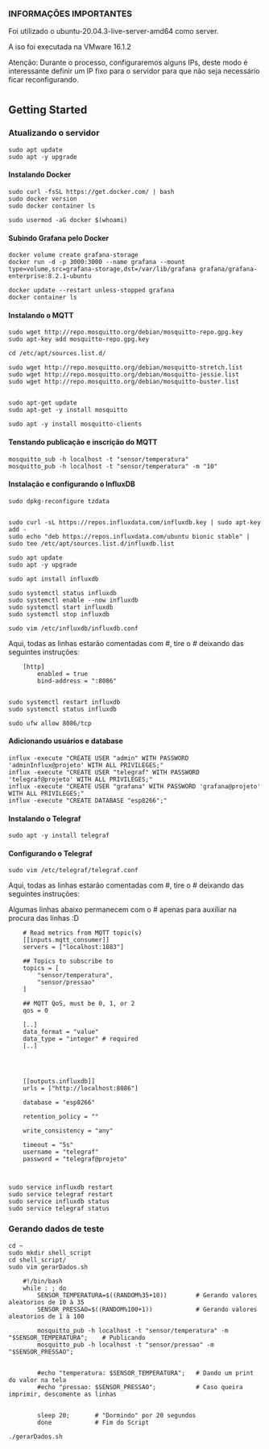 ### INFORMAÇÕES IMPORTANTES
Foi utilizado o ubuntu-20.04.3-live-server-amd64 como server.

A iso foi executada na VMware 16.1.2

Atenção: Durante o processo, configuraremos alguns IPs, deste modo é interessante definir um IP fixo para o servidor para que não seja necessário ficar reconfigurando.


#

## Getting Started

### Atualizando o servidor
    sudo apt update
    sudo apt -y upgrade

#### Instalando Docker

    sudo curl -fsSL https://get.docker.com/ | bash
    sudo docker version
    sudo docker container ls
    
    sudo usermod -aG docker $(whoami) 


#### Subindo Grafana pelo Docker

    docker volume create grafana-storage
    docker run -d -p 3000:3000 --name grafana --mount type=volume,src=grafana-storage,dst=/var/lib/grafana grafana/grafana-enterprise:8.2.1-ubuntu

    docker update --restart unless-stopped grafana
    docker container ls


#### Instalando o MQTT

    sudo wget http://repo.mosquitto.org/debian/mosquitto-repo.gpg.key
    sudo apt-key add mosquitto-repo.gpg.key

    cd /etc/apt/sources.list.d/

    sudo wget http://repo.mosquitto.org/debian/mosquitto-stretch.list 
    sudo wget http://repo.mosquitto.org/debian/mosquitto-jessie.list
    sudo wget http://repo.mosquitto.org/debian/mosquitto-buster.list


    sudo apt-get update
    sudo apt-get -y install mosquitto

    sudo apt -y install mosquitto-clients


#### Tenstando publicação e inscrição do MQTT

    mosquitto_sub -h localhost -t "sensor/temperatura"
    mosquitto_pub -h localhost -t "sensor/temperatura" -m "10"


#### Instalação e configurando o InfluxDB

    sudo dpkg-reconfigure tzdata


    sudo curl -sL https://repos.influxdata.com/influxdb.key | sudo apt-key add -
    sudo echo "deb https://repos.influxdata.com/ubuntu bionic stable" | sudo tee /etc/apt/sources.list.d/influxdb.list

    sudo apt update
    sudo apt -y upgrade

    sudo apt install influxdb

    sudo systemctl status influxdb
    sudo systemctl enable --now influxdb
    sudo systemctl start influxdb
    sudo systemctl stop influxdb

    sudo vim /etc/influxdb/influxdb.conf

Aqui, todas as linhas estarão comentadas com #, tire o # deixando das seguintes instruções:

        [http]
            enabled = true
            bind-address = ":8086"
                

    sudo systemctl restart influxdb
    sudo systemctl status influxdb

    sudo ufw allow 8086/tcp

#### Adicionando usuários e database

    influx -execute "CREATE USER "admin" WITH PASSWORD 'adminInflux@projeto' WITH ALL PRIVILEGES;"
    influx -execute "CREATE USER "telegraf" WITH PASSWORD 'telegraf@projeto' WITH ALL PRIVILEGES;"
    influx -execute "CREATE USER "grafana" WITH PASSWORD 'grafana@projeto' WITH ALL PRIVILEGES;"
    influx -execute "CREATE DATABASE "esp8266";"




#### Instalando o Telegraf

    sudo apt -y install telegraf


#### Configurando o Telegraf

    
    sudo vim /etc/telegraf/telegraf.conf
    
Aqui, todas as linhas estarão comentadas com #, tire o # deixando das seguintes instruções:

Algumas linhas abaixo permanecem com o # apenas para auxiliar na procura das linhas :D


        # Read metrics from MQTT topic(s)
        [[inputs.mqtt_consumer]]
        servers = ["localhost:1883"]

        ## Topics to subscribe to
        topics = [
            "sensor/temperatura",
            "sensor/pressao"
        ]

        ## MQTT QoS, must be 0, 1, or 2
        qos = 0

        [..]
        data_format = "value"
        data_type = "integer" # required
        [..]




        [[outputs.influxdb]]  
        urls = ["http://localhost:8086"]

        database = "esp8266"

        retention_policy = ""

        write_consistency = "any"

        timeout = "5s"
        username = "telegraf"
        password = "telegraf@projeto"



    sudo service influxdb restart
    sudo service telegraf restart
    sudo service influxdb status
    sudo service telegraf status
    
### Gerando dados de teste

    cd ~
    sudo mkdir shell_script
    cd shell_script/
    sudo vim gerarDados.sh

        #!/bin/bash
        while : ; do
            SENSOR_TEMPERATURA=$((RANDOM%35+10))        # Gerando valores aleatorios de 10 à 35
            SENSOR_PRESSAO=$((RANDOM%100+1))            # Gerando valores aleatorios de 1 à 100

            mosquitto_pub -h localhost -t "sensor/temperatura" -m "$SENSOR_TEMPERATURA";    # Publicando
            mosquitto_pub -h localhost -t "sensor/pressao" -m "$SENSOR_PRESSAO";            


            #echo "temperatura: $SENSOR_TEMPERATURA";   # Dando um print do valor na tela
            #echo "pressao: $SENSOR_PRESSAO";           # Caso queira imprimir, descomente as linhas 


            sleep 20;       # "Dormindo" por 20 segundos
            done            # Fim do Script
        
    ./gerarDados.sh
